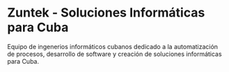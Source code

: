 # Zuntek - Soluciones Informáticas para Cuba
Equipo de ingenerios informáticos cubanos dedicado a la automatización de procesos, desarrollo de software y creación de soluciones informáticas para Cuba.
